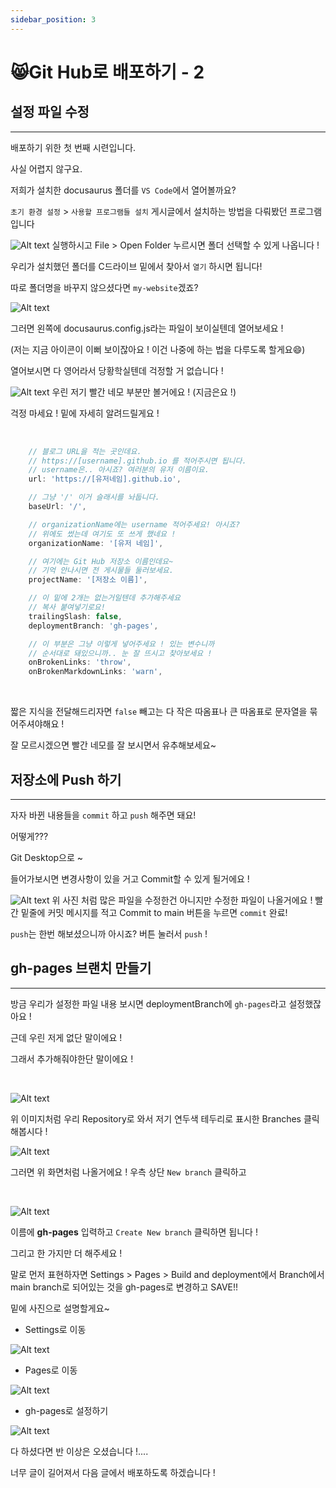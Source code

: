 ```yaml
---
sidebar_position: 3
---
```


# 😸Git Hub로 배포하기 - 2

## 설정 파일 수정
---

배포하기 위한 첫 번째 시련입니다.

사실 어렵지 않구요.

저희가 설치한 docusaurus 폴더를 `VS Code`에서 열어볼까요?

`초기 환경 설정` > `사용할 프로그램들 설치` 게시글에서 설치하는 방법을 다뤄봤던 프로그램입니다 
<br/>

![Alt text](./img/image-1.png)
실행하시고 File > Open Folder 누르시면 폴더 선택할 수 있게 나옵니다 !

우리가 설치했던 폴더를 C드라이브 밑에서 찾아서 `열기` 하시면 됩니다!

따로 폴더명을 바꾸지 않으셨다면 `my-website`겠죠?
<br/>

![Alt text](./img/image.png)

그러면 왼쪽에 docusaurus.config.js라는 파일이 보이실텐데 열어보세요 !

(저는 지금 아이콘이 이뻐 보이잖아요 ! 이건 나중에 하는 법을 다루도록 할게요😄)

열어보시면 다 영어라서 당황학실텐데 걱정할 거 없습니다 !
<br/>

![Alt text](./img/image-2.png)
우린 저기 빨간 네모 부분만 볼거에요 ! (지금은요 !)

걱정 마세요 ! 밑에 자세히 알려드릴게요 !

<br/>

```js title='docusaurus.config.js'
    // 블로그 URL을 적는 곳인데요.
    // https://[username].github.io 를 적어주시면 됩니다.
    // username은.. 아시죠? 여러분의 유저 이름이요.
    url: 'https://[유저네임].github.io',

    // 그냥 '/' 이거 슬래시를 놔둡니다.
    baseUrl: '/',

    // organizationName에는 username 적어주세요! 아시죠?
    // 위에도 썼는데 여기도 또 쓰게 했네요 !
    organizationName: '[유저 네임]',

    // 여기에는 Git Hub 저장소 이름인데요~
    // 기억 안나시면 전 게시물들 둘러보세요.
    projectName: '[저장소 이름]', 

    // 이 밑에 2개는 없는거일텐데 추가해주세요
    // 복사 붙여넣기로요!
    trailingSlash: false,
    deploymentBranch: 'gh-pages',

    // 이 부분은 그냥 이렇게 넣어주세요 ! 있는 변수니까
    // 순서대로 돼있으니까.. 눈 잘 뜨시고 찾아보세요 !
    onBrokenLinks: 'throw',
    onBrokenMarkdownLinks: 'warn',
```
<br/>

짧은 지식을 전달해드리자면 `false` 빼고는 다 작은 따옴표나 큰 따옴표로 문자열을 묶어주셔야해요 !

잘 모르시겠으면 빨간 네모를 잘 보시면서 유추해보세요~

## 저장소에 Push 하기
---

자자 바뀐 내용들을 `commit` 하고 `push` 해주면 돼요!

어떻게???

Git Desktop으로 ~

들어가보시면 변경사항이 있을 거고 Commit할 수 있게 될거에요 !
<br/>

![Alt text](./img/image-3.png)
위 사진 처럼 많은 파일을 수정한건 아니지만 수정한 파일이 나올거에요 !
빨간 밑줄에 커밋 메시지를 적고 Commit to main 버튼을 누르면 `commit` 완료!

`push`는 한번 해보셨으니까 아시죠? 버튼 눌러서 `push` !


## gh-pages 브랜치 만들기
---

방금 우리가 설정한 파일 내용 보시면 deploymentBranch에 `gh-pages`라고 설정했잖아요 !

근데 우린 저게 없단 말이에요 !

그래서 추가해줘야한단 말이에요 !

<br/>

![Alt text](./img/image-18.png)

위 이미지처럼 우리 Repository로 와서 저기 연두색 테두리로 표시한 Branches 클릭해봅시다 !
<br/>

![Alt text](./img/image-19.png)

그러면 위 화면처럼 나올거에요 ! 우측 상단 `New branch` 클릭하고

<br/>

![Alt text](./img/image-20.png)

이름에 **gh-pages** 입력하고 `Create New branch` 클릭하면 됩니다 !

그리고 한 가지만 더 해주세요 !

말로 먼저 표현하자면 Settings > Pages > Build and deployment에서 Branch에서 main branch로 되어있는 것을 gh-pages로 변경하고 SAVE!!

밑에 사진으로 설명할게요~

- Settings로 이동

![Alt text](./img/image-21.png)

- Pages로 이동

![Alt text](./img/image-22.png)

- gh-pages로 설정하기
 
![Alt text](./img/image-23.png)

다 하셨다면 반 이상은 오셨습니다 !....

너무 글이 길어져서 다음 글에서 배포하도록 하겠습니다 !